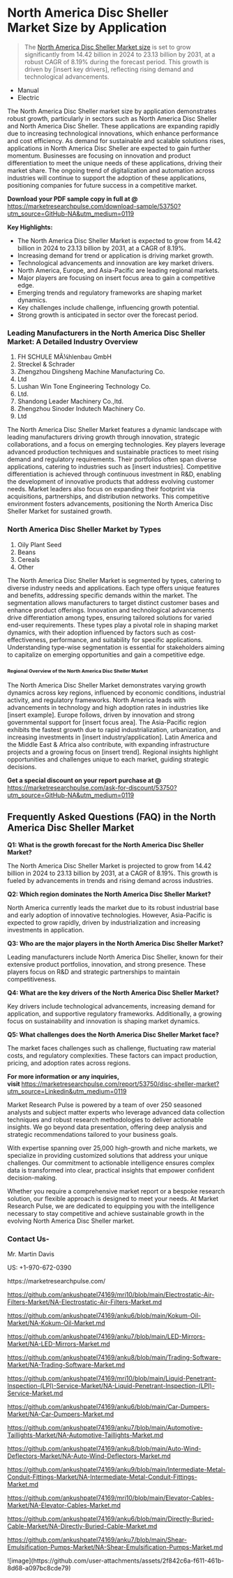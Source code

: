 <h1>North America Disc Sheller Market&nbsp;Size by Application</h1><blockquote><p>The <a href="https://marketresearchpulse.com/download-sample/53750?utm_source=GitHub-NA&amp;utm_medium=0119">North America Disc Sheller Market size</a> is set to grow significantly from 14.42 billion in 2024 to 23.13 billion by 2031, at a robust CAGR of 8.19% during the forecast period. This growth is driven by [insert key drivers], reflecting rising demand and technological advancements.</p></blockquote><ul><li>Manual<li> Electric</li></ul><p>The North America Disc Sheller market size by application demonstrates robust growth, particularly in sectors such as North America Disc Sheller and North America Disc Sheller. These applications are expanding rapidly due to increasing technological innovations, which enhance performance and cost efficiency. As demand for sustainable and scalable solutions rises, applications in North America Disc Sheller are expected to gain further momentum. Businesses are focusing on innovation and product differentiation to meet the unique needs of these applications, driving their market share. The ongoing trend of digitalization and automation across industries will continue to support the adoption of these applications, positioning companies for future success in a competitive market.</p><p><strong>Download your PDF sample copy in full at @ </strong><a href="https://marketresearchpulse.com/download-sample/53750?utm_source=GitHub-NA&amp;utm_medium=0119">https://marketresearchpulse.com/download-sample/53750?utm_source=GitHub-NA&amp;utm_medium=0119</a></p><p><strong>Key Highlights: </strong></p><ul><li>The North America Disc Sheller Market is expected to grow from 14.42 billion in 2024 to 23.13 billion by 2031, at a CAGR of 8.19%.</li><li>Increasing demand for trend or application is driving market growth.</li><li>Technological advancements and innovation are key market drivers.</li><li>North America, Europe, and Asia-Pacific are leading regional markets.</li><li>Major players are focusing on insert focus area to gain a competitive edge.</li><li>Emerging trends and regulatory frameworks are shaping market dynamics.</li><li>Key challenges include challenge, influencing growth potential.</li><li>Strong growth is anticipated in sector over the forecast period.</li></ul><h3>Leading Manufacturers in the North America Disc Sheller Market: A Detailed Industry Overview</h3><ol><li>FH SCHULE MÃ¼hlenbau GmbH</li><li>Streckel & Schrader</li><li>Zhengzhou Dingsheng Machine Manufacturing Co.</li><li>Ltd</li><li>Lushan Win Tone Engineering Technology Co.</li><li>Ltd.</li><li>Shandong Leader Machinery Co.,ltd.</li><li>Zhengzhou Sinoder Indutech Machinery Co.</li><li>Ltd</li></ol><div class="flex max-w-full flex-col flex-grow"><div class="min-h-8 text-message flex w-full flex-col items-end gap-2 whitespace-normal break-words [.text-message+&amp;]:mt-5" dir="auto" data-message-author-role="assistant" data-message-id="fd8432e4-4910-450d-b182-61b7bfb0a01f" data-message-model-slug="gpt-4o"><div class="flex w-full flex-col gap-1 empty:hidden first:pt-[3px]"><div class="markdown prose w-full break-words dark:prose-invert light"><p>The North America Disc Sheller Market features a dynamic landscape with leading manufacturers driving growth through innovation, strategic collaborations, and a focus on emerging technologies. Key players leverage advanced production techniques and sustainable practices to meet rising demand and regulatory requirements. Their portfolios often span diverse applications, catering to industries such as [insert industries]. Competitive differentiation is achieved through continuous investment in R&amp;D, enabling the development of innovative products that address evolving customer needs. Market leaders also focus on expanding their footprint via acquisitions, partnerships, and distribution networks. This competitive environment fosters advancements, positioning the North America Disc Sheller Market for sustained growth.</p></div></div></div></div><h3>North America Disc Sheller Market by Types</h3><ol><li>Oily Plant Seed<li> Beans<li> Cereals<li> Other</li></ol><div class="flex max-w-full flex-col flex-grow"><div class="min-h-8 text-message flex w-full flex-col items-end gap-2 whitespace-normal break-words [.text-message+&amp;]:mt-5" dir="auto" data-message-author-role="assistant" data-message-id="084470be-0bb7-4664-bddf-5156b4f41249" data-message-model-slug="gpt-4o-mini"><div class="flex w-full flex-col gap-1 empty:hidden first:pt-[3px]"><div class="markdown prose w-full break-words dark:prose-invert light"><p>The North America Disc Sheller Market is segmented by types, catering to diverse industry needs and applications. Each type offers unique features and benefits, addressing specific demands within the market. The segmentation allows manufacturers to target distinct customer bases and enhance product offerings. Innovation and technological advancements drive differentiation among types, ensuring tailored solutions for varied end-user requirements. These types play a pivotal role in shaping market dynamics, with their adoption influenced by factors such as cost-effectiveness, performance, and suitability for specific applications. Understanding type-wise segmentation is essential for stakeholders aiming to capitalize on emerging opportunities and gain a competitive edge.</p></div></div></div></div><h3><span style="font-size: 11px;">Regional Overview of the North America Disc Sheller Market</span></h3><div class="flex max-w-full flex-col flex-grow"><div class="min-h-8 text-message flex w-full flex-col items-end gap-2 whitespace-normal break-words [.text-message+&amp;]:mt-5" dir="auto" data-message-author-role="assistant" data-message-id="e9038762-ce64-4e30-91c9-9bd413514231" data-message-model-slug="gpt-4o-mini"><div class="flex w-full flex-col gap-1 empty:hidden first:pt-[3px]"><div class="markdown prose w-full break-words dark:prose-invert light"><p>The North America Disc Sheller Market demonstrates varying growth dynamics across key regions, influenced by economic conditions, industrial activity, and regulatory frameworks. North America leads with advancements in technology and high adoption rates in industries like [insert example]. Europe follows, driven by innovation and strong governmental support for [insert focus area]. The Asia-Pacific region exhibits the fastest growth due to rapid industrialization, urbanization, and increasing investments in [insert industry/application]. Latin America and the Middle East &amp; Africa also contribute, with expanding infrastructure projects and a growing focus on [insert trend]. Regional insights highlight opportunities and challenges unique to each market, guiding strategic decisions.</p></div></div></div></div><p><strong>Get a special discount on your report purchase at @ </strong><a href="https://marketresearchpulse.com/ask-for-discount/53750?utm_source=GitHub-NA&amp;utm_medium=0119">https://marketresearchpulse.com/ask-for-discount/53750?utm_source=GitHub-NA&amp;utm_medium=0119</a></p><h2>Frequently Asked Questions (FAQ) in the North America Disc Sheller Market</h2><p><strong>Q1: What is the growth forecast for the North America Disc Sheller Market?</strong></p><p>The North America Disc Sheller Market is projected to grow from 14.42 billion in 2024 to 23.13 billion by 2031, at a CAGR of 8.19%. This growth is fueled by advancements in trends and rising demand across industries.</p><p><strong>Q2: Which region dominates the North America Disc Sheller Market?</strong></p><p>North America currently leads the market due to its robust industrial base and early adoption of innovative technologies. However, Asia-Pacific is expected to grow rapidly, driven by industrialization and increasing investments in application.</p><p><strong>Q3: Who are the major players in the North America Disc Sheller Market?</strong></p><p>Leading manufacturers include North America Disc Sheller, known for their extensive product portfolios, innovation, and strong presence. These players focus on R&amp;D and strategic partnerships to maintain competitiveness.</p><p><strong>Q4: What are the key drivers of the North America Disc Sheller Market?</strong></p><p>Key drivers include technological advancements, increasing demand for application, and supportive regulatory frameworks. Additionally, a growing focus on sustainability and innovation is shaping market dynamics.</p><p><strong>Q5: What challenges does the North America Disc Sheller Market face?</strong></p><p>The market faces challenges such as challenge, fluctuating raw material costs, and regulatory complexities. These factors can impact production, pricing, and adoption rates across regions.</p><p><strong>For more information or any inquiries, visit&nbsp;</strong><a href="https://marketresearchpulse.com/report/53750/disc-sheller-market?utm_source=Linkedin&utm_medium=0119">https://marketresearchpulse.com/report/53750/disc-sheller-market?utm_source=Linkedin&utm_medium=0119</a></p><p>Market Research Pulse is powered by a team of over 250 seasoned analysts and subject matter experts who leverage advanced data collection techniques and robust research methodologies to deliver actionable insights. We go beyond data presentation, offering deep analysis and strategic recommendations tailored to your business goals.</p><p>With expertise spanning over 25,000 high-growth and niche markets, we specialize in providing customized solutions that address your unique challenges. Our commitment to actionable intelligence ensures complex data is transformed into clear, practical insights that empower confident decision-making.</p><p>Whether you require a comprehensive market report or a bespoke research solution, our flexible approach is designed to meet your needs. At Market Research Pulse, we are dedicated to equipping you with the intelligence necessary to stay competitive and achieve sustainable growth in the evolving North America Disc Sheller market.</p><h3><strong>Contact Us-</strong></h3><p>Mr. Martin Davis</p><p>US: +1-970-672-0390</p><p>https://marketresearchpulse.com/</p><p><a href="https://github.com/ankushpatel74169/mri10/blob/main/Electrostatic-Air-Filters-Market/NA-Electrostatic-Air-Filters-Market.md">https://github.com/ankushpatel74169/mri10/blob/main/Electrostatic-Air-Filters-Market/NA-Electrostatic-Air-Filters-Market.md</a></p><p><a href="https://github.com/ankushpatel74169/anku6/blob/main/Kokum-Oil-Market/NA-Kokum-Oil-Market.md">https://github.com/ankushpatel74169/anku6/blob/main/Kokum-Oil-Market/NA-Kokum-Oil-Market.md</a></p><p><a href="https://github.com/ankushpatel74169/anku7/blob/main/LED-Mirrors-Market/NA-LED-Mirrors-Market.md">https://github.com/ankushpatel74169/anku7/blob/main/LED-Mirrors-Market/NA-LED-Mirrors-Market.md</a></p><p><a href="https://github.com/ankushpatel74169/anku8/blob/main/Trading-Software-Market/NA-Trading-Software-Market.md">https://github.com/ankushpatel74169/anku8/blob/main/Trading-Software-Market/NA-Trading-Software-Market.md</a></p><p><a href="https://github.com/ankushpatel74169/mri10/blob/main/Liquid-Penetrant-Inspection-(LPI)-Service-Market/NA-Liquid-Penetrant-Inspection-(LPI)-Service-Market.md">https://github.com/ankushpatel74169/mri10/blob/main/Liquid-Penetrant-Inspection-(LPI)-Service-Market/NA-Liquid-Penetrant-Inspection-(LPI)-Service-Market.md</a></p><p><a href="https://github.com/ankushpatel74169/anku6/blob/main/Car-Dumpers-Market/NA-Car-Dumpers-Market.md">https://github.com/ankushpatel74169/anku6/blob/main/Car-Dumpers-Market/NA-Car-Dumpers-Market.md</a></p><p><a href="https://github.com/ankushpatel74169/anku7/blob/main/Automotive-Taillights-Market/NA-Automotive-Taillights-Market.md">https://github.com/ankushpatel74169/anku7/blob/main/Automotive-Taillights-Market/NA-Automotive-Taillights-Market.md</a></p><p><a href="https://github.com/ankushpatel74169/anku8/blob/main/Auto-Wind-Deflectors-Market/NA-Auto-Wind-Deflectors-Market.md">https://github.com/ankushpatel74169/anku8/blob/main/Auto-Wind-Deflectors-Market/NA-Auto-Wind-Deflectors-Market.md</a></p><p><a href="https://github.com/ankushpatel74169/anku9/blob/main/Intermediate-Metal-Conduit-Fittings-Market/NA-Intermediate-Metal-Conduit-Fittings-Market.md">https://github.com/ankushpatel74169/anku9/blob/main/Intermediate-Metal-Conduit-Fittings-Market/NA-Intermediate-Metal-Conduit-Fittings-Market.md</a></p><p><a href="https://github.com/ankushpatel74169/mri10/blob/main/Elevator-Cables-Market/NA-Elevator-Cables-Market.md">https://github.com/ankushpatel74169/mri10/blob/main/Elevator-Cables-Market/NA-Elevator-Cables-Market.md</a></p><p><a href="https://github.com/ankushpatel74169/anku6/blob/main/Directly-Buried-Cable-Market/NA-Directly-Buried-Cable-Market.md">https://github.com/ankushpatel74169/anku6/blob/main/Directly-Buried-Cable-Market/NA-Directly-Buried-Cable-Market.md</a></p><p><a href="https://github.com/ankushpatel74169/anku7/blob/main/Shear-Emulsification-Pumps-Market/NA-Shear-Emulsification-Pumps-Market.md">https://github.com/ankushpatel74169/anku7/blob/main/Shear-Emulsification-Pumps-Market/NA-Shear-Emulsification-Pumps-Market.md</a></p>
![image](https://github.com/user-attachments/assets/2f842c6a-f611-461b-8d68-a097bc8cde79)
